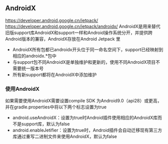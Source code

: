 ## AndroidX
https://developer.android.google.cn/jetpack/
https://developer.android.google.cn/jetpack/androidx/
AndroidX是用来替代旧版support库AndroidX和support一样和Android操作系统分开，并提供跨Android版本的兼容，AndroidX存放在Android Jetpack 里
* AndroidX所有包都已androidx开头位于同一命名空间下，support已经映射到相应的androidx.*包中
* 与support包不同AndroidX是单独维护和更新的，使用不同AndroidX项目不需要统一版本号
* 所有新support都将在AndroidX中添加维护
### 使用AndroidX
如果需要使用AndroidX需要设置compile SDK 为Android9.0（api28）或更高，并在gradle.properties中将以下两个标志设置为true
* android.useAndroidX：设置为true时Android插件使用相应的AndroidX库而不是support库，默认为false
* android.enableJetifier：设置为true时，Android插件会自动迁移现有第三方库通过重写二进制文件来使用AndroidX，默认为false